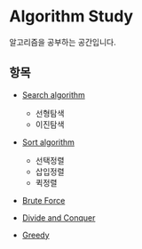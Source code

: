 # Algorithm Study

알고리즘을 공부하는 공간입니다.



## 항목

- [Search algorithm](doc/Search_algorithm.md)
  - 선형탐색 
  - 이진탐색
- [Sort algorithm](doc/Sort_algorithm.md)
  - 선택정렬
  - 삽입정렬
  - 퀵정렬

- [Brute Force](doc/BruteForce_algorithm.md)
- [Divide and Conquer](doc/Divide_and_Conquer.md)
- [Greedy](doc/Greedy_algorithm.md)
